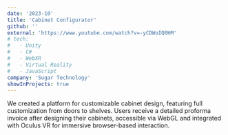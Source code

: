 ```yaml
---
date: '2023-10'
title: 'Cabinet Configurator'
github: ''
external: 'https://www.youtube.com/watch?v=-yCDWoIQ0HM'
# tech:
#   - Unity
#   - C#
#   - WebXR
#   - Virtual Reality
#   - JavaScript
company: 'Sugar Technology'
showInProjects: true
---
```


We created a platform for customizable cabinet design, featuring full customization from doors to shelves. Users receive a detailed proforma invoice after designing their cabinets, accessible via WebGL and integrated with Oculus VR for immersive browser-based interaction.
